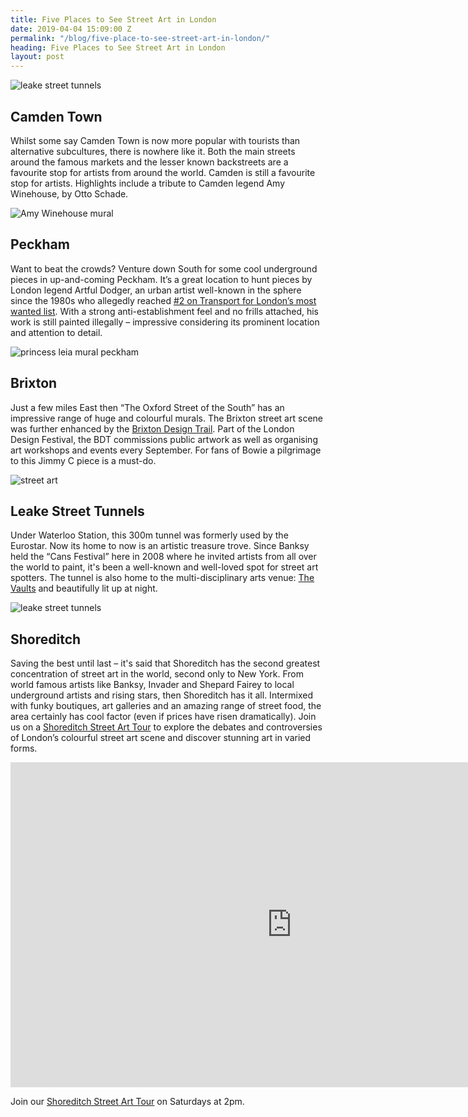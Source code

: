 ```yaml
---
title: Five Places to See Street Art in London
date: 2019-04-04 15:09:00 Z
permalink: "/blog/five-place-to-see-street-art-in-london/"
heading: Five Places to See Street Art in London
layout: post
---
```


![leake street tunnels](/uploads/imageedit_16_6284752070.jpg)

 

## Camden Town 

 
Whilst some say Camden Town is now more popular with tourists than alternative subcultures, there is nowhere like it. Both the main streets around the famous markets and the lesser known backstreets are a favourite stop for artists from around the world. Camden is still a favourite stop for artists. Highlights include a tribute to Camden legend Amy Winehouse, by Otto Schade. 

 

![Amy Winehouse mural](/uploads/imageedit_13_7102353110.jpg) 

 

 

## Peckham 

 

Want to beat the crowds? Venture down South for some cool underground pieces in up-and-coming Peckham. It’s a great location to hunt pieces by London legend Artful Dodger,  an urban artist well-known in the sphere since the 1980s who allegedly reached [#2 on Transport for London’s most wanted list](https://www.independent.co.uk/arts-entertainment/spray-it-loud-1572309.html). With a strong anti-establishment feel and no frills attached, his work is still painted illegally – impressive considering its prominent location and attention to detail.  

 


![princess leia mural peckham](/uploads/imageedit_19_7141694519.jpg) 

 

 

## Brixton 

 

Just a few miles East then “The Oxford Street of the South” has an impressive range of huge and colourful murals. The Brixton street art scene was further enhanced by the [Brixton Design Trail](https://www.brixtondesigntrail.com/). Part of the London Design Festival, the BDT commissions public artwork as well as organising art workshops and events every September. For fans of Bowie a pilgrimage to this Jimmy C piece is a must-do. 

 

 

![street art](/uploads/imageedit_22_8114872623.jpg)

 

 

 

 

## Leake Street Tunnels 

 

Under Waterloo Station, this 300m tunnel was formerly used by the Eurostar. Now its home to now is an artistic treasure trove. Since Banksy held the “Cans Festival” here in 2008 where he invited artists from all over the world to paint, it's been a well-known and well-loved spot for street art spotters. The tunnel is also home to the multi-disciplinary arts venue: [The Vaults](https://www.thevaults.london/) and beautifully lit up at night. 

 

![leake street tunnels](/uploads/imageedit_16_6284752070.jpg)

 

 

## Shoreditch 

 

Saving the best until last – it's said that Shoreditch has the second greatest concentration of street art in the world, second only to New York. From world famous artists like Banksy, Invader and Shepard Fairey to local underground artists and rising stars, then Shoreditch has it all. Intermixed with funky boutiques, art galleries and an amazing range of street food, the area certainly has cool factor (even if prices have risen dramatically). Join us on a [Shoreditch Street Art Tour](https://www.insider-london.co.uk/tours/street-art-tour-london/) to explore the debates and controversies of London’s colourful street art scene and discover stunning art in varied forms. 

 
<iframe width="900" height="520" src="https://www.youtube.com/embed/K2X8Pjrwuxc" frameborder="0" allow="accelerometer; autoplay; encrypted-media; gyroscope; picture-in-picture" allowfullscreen></iframe>

 

Join our [Shoreditch Street Art Tour](https://www.insider-london.co.uk/tours/street-art-tour-london/) on Saturdays at 2pm.